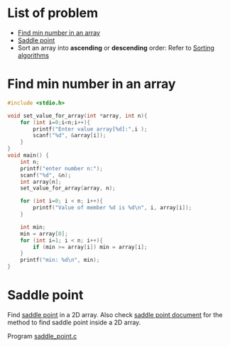 # List of problem
* [Find min number in an array](#find-min-number-in-an-array)
* [Saddle point](saddle%point)
* Sort an array into **ascending** or **descending** order: Refer to [Sorting algorithms](https://github.com/TranPhucVinh/C/tree/master/Algorithms/Sorting%20algorithms#selection-sort)
# Find min number in an array

```c
#include <stdio.h>

void set_value_for_array(int *array, int n){
	for (int i=0;i<n;i++){
		printf("Enter value array[%d]:",i );
		scanf("%d", &array[i]);
	}
}
void main() {
	int n;
	printf("enter number n:");
	scanf("%d", &n);
	int array[n];
	set_value_for_array(array, n);

	for (int i=0; i < n; i++){
		printf("Value of member %d is %d\n", i, array[i]);
	}

    int min;
    min = array[0];
    for (int i=1; i < n; i++){
        if (min >= array[i]) min = array[i];
	}
    printf("min: %d\n", min);
}
```
# Saddle point

Find [saddle point](https://github.com/TranPhucVinh/C/tree/master/Data%20structure/Array) in a 2D array. Also check [saddle point document](https://github.com/TranPhucVinh/C/tree/master/Introduction/Data%20structure/Array#saddle-point) for the method to find saddle point inside a 2D array.

Program [saddle_point.c](saddle_point.c)
